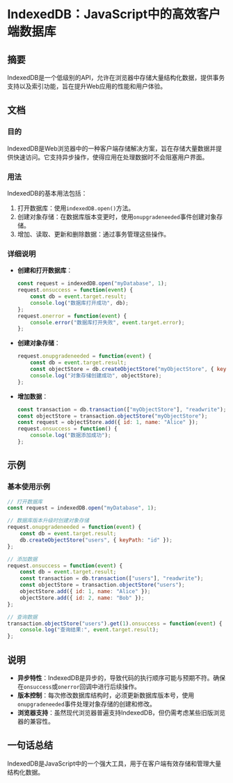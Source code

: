 <!--
Meta Description: # IndexedDB：JavaScript中的高效客户端数据库 ## 摘要 IndexedDB是一个低级别的API，允许在浏览器中存储大量结构化数据，提供事务支持以及索引功能，旨在提升Web应用的性能和用户体验。 ## 文档 ### 目的 IndexedDB是Web浏览器中的一种客户端存储解决方案...
Meta Keywords: const, event, objectstore, request, function
-->

# IndexedDB：JavaScript中的高效客户端数据库

## 摘要
IndexedDB是一个低级别的API，允许在浏览器中存储大量结构化数据，提供事务支持以及索引功能，旨在提升Web应用的性能和用户体验。

## 文档
### 目的
IndexedDB是Web浏览器中的一种客户端存储解决方案，旨在存储大量数据并提供快速访问。它支持异步操作，使得应用在处理数据时不会阻塞用户界面。

### 用法
IndexedDB的基本用法包括：
1. 打开数据库：使用`indexedDB.open()`方法。
2. 创建对象存储：在数据库版本变更时，使用`onupgradeneeded`事件创建对象存储。
3. 增加、读取、更新和删除数据：通过事务管理这些操作。

### 详细说明
- **创建和打开数据库**：
  ```javascript
  const request = indexedDB.open("myDatabase", 1);
  request.onsuccess = function(event) {
      const db = event.target.result;
      console.log("数据库打开成功", db);
  };
  request.onerror = function(event) {
      console.error("数据库打开失败", event.target.error);
  };
  ```
- **创建对象存储**：
  ```javascript
  request.onupgradeneeded = function(event) {
      const db = event.target.result;
      const objectStore = db.createObjectStore("myObjectStore", { keyPath: "id" });
      console.log("对象存储创建成功", objectStore);
  };
  ```
- **增加数据**：
  ```javascript
  const transaction = db.transaction(["myObjectStore"], "readwrite");
  const objectStore = transaction.objectStore("myObjectStore");
  const request = objectStore.add({ id: 1, name: "Alice" });
  request.onsuccess = function() {
      console.log("数据添加成功");
  };
  ```

## 示例
### 基本使用示例
```javascript
// 打开数据库
const request = indexedDB.open("myDatabase", 1);

// 数据库版本升级时创建对象存储
request.onupgradeneeded = function(event) {
    const db = event.target.result;
    db.createObjectStore("users", { keyPath: "id" });
};

// 添加数据
request.onsuccess = function(event) {
    const db = event.target.result;
    const transaction = db.transaction(["users"], "readwrite");
    const objectStore = transaction.objectStore("users");
    objectStore.add({ id: 1, name: "Alice" });
    objectStore.add({ id: 2, name: "Bob" });
};

// 查询数据
transaction.objectStore("users").get(1).onsuccess = function(event) {
    console.log("查询结果:", event.target.result);
};
```

## 说明
- **异步特性**：IndexedDB是异步的，导致代码的执行顺序可能与预期不符。确保在`onsuccess`或`onerror`回调中进行后续操作。
- **版本控制**：每次修改数据库结构时，必须更新数据库版本号，使用`onupgradeneeded`事件处理对象存储的创建和修改。
- **浏览器支持**：虽然现代浏览器普遍支持IndexedDB，但仍需考虑某些旧版浏览器的兼容性。

## 一句话总结
IndexedDB是JavaScript中的一个强大工具，用于在客户端有效存储和管理大量结构化数据。